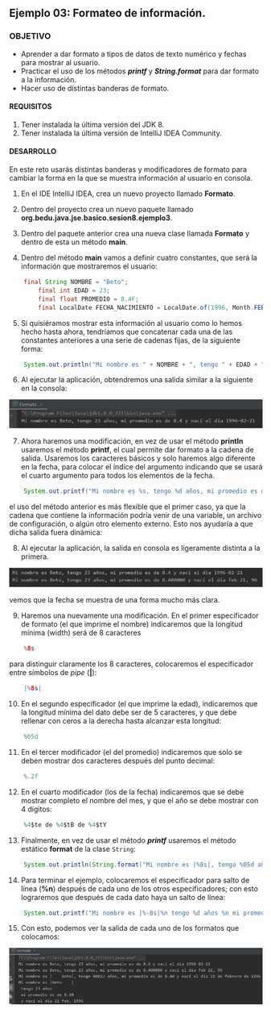 ## Ejemplo 03: Formateo de información.

### OBJETIVO

- Aprender a dar formato a tipos de datos de texto numérico y fechas para mostrar al usuario.
- Practicar el uso de los métodos ***printf*** y ***String.format*** para dar formato a la información.
- Hacer uso de distintas banderas de formato.

#### REQUISITOS

1. Tener instalada la última versión del JDK 8.
2. Tener instalada la última versión de IntelliJ IDEA Community.


#### DESARROLLO

En este reto usarás distintas banderas y modificadores de formato para cambiar la forma en la que se muestra información al usuario en consola.

1. En el IDE IntelliJ IDEA, crea un nuevo proyecto llamado **Formato**.

2. Dentro del proyecto crea un nuevo paquete llamado **org.bedu.java.jse.basico.sesion8.ejemplo3**.

3. Dentro del paquete anterior crea una nueva clase llamada **Formato** y dentro de esta un método **main**.

4. Dentro del método **main** vamos a definir cuatro constantes, que será la información que mostraremos el usuario:
```java
 	final String NOMBRE = "Beto";
        final int EDAD = 23;
        final float PROMEDIO = 8.4F;
        final LocalDate FECHA_NACIMIENTO = LocalDate.of(1996, Month.FEBRUARY, 21);
```

5. Si quisiéramos mostrar esta información al usuario como lo hemos hecho hasta ahora, tendríamos que concatenar cada una de las constantes anteriores a una serie de cadenas fijas, de la siguiente forma:
```java
	System.out.println("Mi nombre es " + NOMBRE + ", tengo " + EDAD + " años, mi promedio es de " + PROMEDIO + " y nací el día " + FECHA_NACIMIENTO);
```

6. Al ejecutar la aplicación, obtendremos una salida similar a la siguiente en la consola:

![imagen](img/img_01.jpg)

7. Ahora haremos una modificación, en vez de usar el método **println** usaremos el método **printf**, el cual permite dar formato a la cadena de salida. Usaremos los caracteres básicos y solo haremos algo diferente en la fecha, para colocar el índice del argumento indicando que se usará el cuarto argumento para todos los elementos de la fecha.

```java
	System.out.printf("Mi nombre es %s, tengo %d años, mi promedio es de %f y nací el día %4$tb %4$te, %4$ty\n", NOMBRE, EDAD, PROMEDIO, FECHA_NACIMIENTO);
```

el uso del método anterior es más flexible que el primer caso, ya que la cadena que contiene la información podría venir de una variable, un archivo de configuración, o algún otro elemento externo. Esto nos ayudaría a que dicha salida fuera dinámica:

8. Al ejecutar la aplicación, la salida en consola es ligeramente distinta a la primera. 

![imagen](img/img_02.jpg)

vemos que la fecha se muestra de una forma mucho más clara. 

9. Haremos una nuevamente una modificación. En el primer especificador de formato (el que imprime el nombre) indicaremos que la longitud mínima (width) será de 8 caracteres
```java
	%8s
```

para distinguir claramente los 8 caracteres, colocaremos el especificador entre símbolos de *pipe* (**|**):
```java
	|%8s|
```
10. En el segundo especificador (el que imprime la edad), indicaremos que la longitud mínima del dato debe ser de 5 caracteres, y que debe rellenar con ceros a la derecha hasta alcanzar esta longitud:
```java
	%05d
```
11. En el tercer modificador (el del promedio) indicaremos que solo se deben mostrar dos caracteres después del punto decimal:
```java
	%.2f
```

12. En el cuarto modificador (los de la fecha) indicaremos que se debe mostrar completo el nombre del mes, y que el año se debe mostrar con 4 dígitos:
```java
	%4$te de %4$tB de %4$tY
```

13. Finalmente, en vez de usar el método ***printf*** usaremos el método estático **format** de la clase `String`:
```java
	System.out.println(String.format("Mi nombre es |%8s|, tengo %05d años, mi promedio es de %.2f y nací el día %4$te de %4$tB de %4$tY", NOMBRE, EDAD, PROMEDIO, FECHA_NACIMIENTO));
```

14. Para terminar el ejemplo, colocaremos el especificador para salto de línea (**%n**) después de cada uno de los otros especificadores; con esto lograremos que después de cada dato haya un salto de línea:
```java
	System.out.printf("Mi nombre es |%-8s|%n tengo %d años %n mi promedio es de %.2f%n y nací el día %4$td %4$tb, %4$tY", NOMBRE, EDAD, PROMEDIO, FECHA_NACIMIENTO);
```

15. Con esto, podemos ver la salida de cada uno de los formatos que colocamos:

![imagen](img/img_03.jpg)
